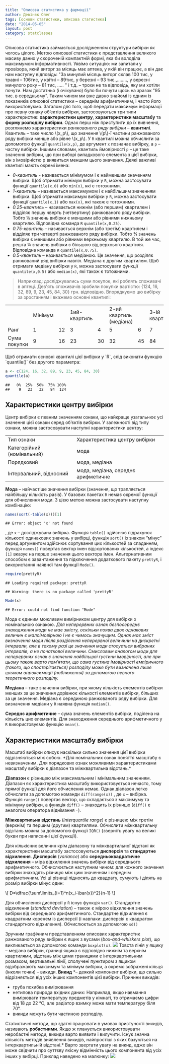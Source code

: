 ```yaml
---
title: "Описова статистика у фармації"
author: Девіняк Олег
tags: [основи статистики, описова статистика]
date: "2014-05-05"
layout: post
category: statclasses
--- 
```


Описова статистика займається дослідженням структури вибірки як чогось цілого. Метою описової статистики є представлення великого масиву даних у скороченій компактній формі, яка би володіла максимумом інформативності. Уявімо ситуацію: ми запитали у провізора, який виторг за місяць має аптека, у якій він працює, а він дає нам наступну відповідь: "За минулий місяць виторг склав 100 тис, у травні – 106тис, у квітні – 89тис, у березні – 93 тис.,........, у вересні минулого року – 81 тис, ..... " і т.д. – трохи не та відповідь, яку ми хотіли почути. Нам достатньо (і очікувано) було би почути щось на зразок "95 тис. в середньому". Таким чином ми вже давно знайомі із одним із показників описової статистики – середнім арифметичним, і часто його використовуємо. Загалом для того, щоб передати максимум інформації про певну ознаку об’єктів вибірки, застосовуються три типи характеристик: **характеристики центру**, **характеристики масштабу** та **форму розподілу вибірки**. Однак перш ніж приступити до їх вивчення, розглянемо характеристики *ранжованого ряду вибірки* – **квантилі**.
Квантиль – таке число \\(x\_p\\), що значення \\(p\\)-ї частини ранжованого ряду вибірки менше або рівне \\(x\_p\\). У `R` квантилі можна обчислити за допомогою функції `quantile(x,p)`, де аргумент `х` позначає вибірку, а `р` – частку вибірки. Іншими словами, квантиль ймовірності `р` – це таке значення вибірки, що при виборі випадкового елемента з цієї вибірки, він з імовірністю p виявиться меншим цього значення. Деякі важливі квантилі мають окремі імена:

- *0-квантиль* - називається мінімумом і є найменшим значенням вибірки. Щоб отримати мінімум вибірки у `R`, можна застосувати функції `quantile(x,0)` або `min(x)`, які є тотожними.
- *1-квантиль* – називається максимумом і є найбільшим значенням вибірки. Щоб отримати максимум вибірки у `R`, можна застосувати функції `quantile(x,1)` або `max(x)`, які також є тотожними.
- *0.25-квантиль* – називається нижнім (або першим) квартилем і відділяє першу чверть (четвертину) ранжованого ряду вибірки. Тобто ¼ значень вибірки є меншими або рівними нижньому квартилю. Відповідна команда `R` `quantile(x,0.25)`.
- *0.75-квантиль* – називається верхнім (або третім) квартилем і відділяє три четверті ранжованого ряду вибірки. Тобто ¾ значень вибірки є меншими або рівними верхньому квартилю. В той же час, решта ¼ значень вибірки є більшою від верхнього квартиля. Відповідна команда `R` `quantile(x,0.75)`.
- *0.5-квантиль* – називається медіаною. Це значення, що розділяє ранжований ряд вибірки навпіл. Медіана є другим квартилем. Щоб отримати медіану вибірки у `R`, можна застосувати функції `quantile(x,0.5)` або `median(x)`, які також є тотожними.

>Наприклад: досліджувались суми покупок, які роблять споживачі в аптеці. Дев'ять споживачів зробили покупки вартістю: \{124, 16, 32, 89, 9, 23, 45, 84, 30\} грн. відповідно. Впорядкуємо цю вибірку за зростанням і вкажемо основні квантилі: 

<table>
<tr><td></td><td>Мінімум</td><td></td><td>1ий-квартиль</td><td></td><td>2-ий квартиль (медіана)</td><td></td><td>3-ій квартиль</td><td></td><td>Максимум</td></tr>
<tr><td>Ранг</td><td>1</td><td>12</td><td>3</td><td>4</td><td>5</td><td>6</td><td>7</td><td>8</td><td>9</td></tr>
<tr><td>Сума покупки</td><td>9</td><td>16</td><td>23</td><td>30</td><td>32</td><td>45</td><td>84</td><td>89</td><td>124</td></tr>
</table>
Щоб отримати основні квантилі цієї вибірки у `R`, слід виконати функцію  `quantile()` без другого параметра:


```r
a <- c(124, 16, 32, 89, 9, 23, 45, 84, 30)
quantile(a)
```

```
##   0%  25%  50%  75% 100% 
##    9   23   32   84  124
```


<h2>Характеристики центру вибірки</h2>
Центр вибірки є певним значенням ознаки, що найкраще узагальнює усі значення цієї ознаки серед об’єктів вибірки. У залежності від типу ознаки, можна застосовувати наступні характеристики центру:

<table>
<tr><td>Тип ознаки</td><td>Характеристика центру вибірки</td></tr>
<tr><td>Категорійний (номінальний)</td><td>мода</td></tr>
<tr><td>Порядковий</td><td>мода, медіана</td></tr>
<tr><td>Інтервальний, відносний</td><td>мода, медіана, середнє арифметичне</td></tr>
</table>

**Мода** – найчастіше значення вибірки (значення, що трапляється найбільшу кількість разів). У базових пакетах `R` немає окремої функції для обчислення моди. З цією метою можна застосувати наступну комбінацію: 


```r
names(sort(-table(x)))[1]
```

```
## Error: object 'x' not found
```


, де `х` – досліджувана вибірка. Функція `table()`  здійснює підрахунок кількості одинакових значень у вибірці, функція `sort()` із знаком “мінус" перед аргументом здійснює сортування цих кількостей за спаданням, функція `names()` повертає вектор імен відсортованих кількостей, а індекс `[1]` вказує на перше значення цього вектора імен.
Альтернативним способом є завантаження та підключення додаткового пакету `prettyR`, і використання наявної там функції `Mode()`.


```r
require(prettyR)
```

```
## Loading required package: prettyR
```

```
## Warning: there is no package called 'prettyR'
```

```r
Mode(x)
```

```
## Error: could not find function "Mode"
```


Мода є єдиним можливим вимірником центру для вибірки з номінальною ознакою. *Для неперервних ознак безпосереднє знаходження моди не має змісту, оскільки поява двох однакових величин є малоімовірною і не є чимось значущим. Однак має зміст визначення моди після розділення неперервної величини на дискретні інтервали, але в такому разі це значення моди стосується вибраних інтервалів, а не початкової величини. Смисловим аналогом моди для неперервних ознак є значення найбільшої густини імовірності, але при цьому також варто пам’ятати, що сама густина імовірності емпіричного (такого, що спостерігається) розподілу може бути визначена лише шляхом апроксимації (наближення) за допомогою певного теоретичного розподілу.*

**Медіана** – таке значення вибірки, при якому кількість елементів вибірки менших за це значення дорівнює кількості елементів вибірки, більших за це значення. Медіана є серединою ранжованого ряду вибірки. Для визначення медіани у `R` наявна функція `median()`.

**Середнє арифметичне** – сума значень елементів вибірки, поділена на кількість цих елементів. Для знаходження середнього арифметичного у `R` використовуємо функцію `mean()`.

<h2>Характеристики масштабу вибірки</h2>
Масштаб вибірки описує наскільки сильно значення цієї вибірки відрізняються між собою. *Для номінальних ознак поняття масштабу є невизначеним. Для порядкових ознак можливими характеристиками масштабу вибірки є діапазон та міжквартильна відстань.*

**Діапазон** є різницею між максимальним і мінімальним значенням. Діапазон як характеристика масштабу використовується нечасто, тому прямої функції для його обчислення немає. Однак діапазон легко обчислити за допомогою команди `diff(range(x))` , де `х` – вибірка. Функція `range()` повертає вектор, що складається з максимуму та мінімуму вибірки, а функція `diff()` – знаходить іх різницю (`diff()` є аналогом оператора віднімання `-`).

**Міжквартильна відстань** (*interquartile range*) є різницею між третім (верхнім) та першим (другим) квартилями. Обчислити міжквартильну відстань можна за допомогою функції `IQR()` (зверніть увагу на великі букви при написанні цієї функції).

Для кількісних величин крім діапазону та міжквартильної відстані як характеристики масштабу застосовуються **дисперсія** та **стандартне відхилення**.
**Дисперсія** (*variance*) або **середньоквадратичне відхилення** – міра відхилення значень вибірки від середнього арифметичного. Обчислюється наступним чином: для кожного значення вибірки знаходять різницю між цим значенням і середнім арифметичним. Усі ці різниці підносять до квадрату, сумують і ділять на розмір вибірки мінус один:

\\[ D=\dfrac{\sum\limits\_{i=1}^n(x\_i-\bar{x})^2}{n-1} \\]

Для обчислення дисперсії у `R` існує функція `var()`.
Стандартне відхилення (*standard deviation*) – також є мірою відхилення значень вибірки від середнього арифметичного. Стандартне відхилення є квадратним коренем із дисперсії (і навпаки: дисперсія є квадратом стандартного відхилення). Обчислюється за допомогою `sd()`

Зручним графічним представленням описових характеристик ранжованого ряду вибірки є ящик з вусами (*box-and-whiskers plot*), що викликається за допомогою команди `boxplot(x)`.
<img src="http://stat.org.ua/figures/boxplot.png">
Товста лінія у ящику – медіана вибірки, границі ящика є відповідно нижнім та верхнім квартилями, відстань між цими границями є інтерквартильним розмахом, вертикальні лінії, сполучені пунктиром з ящиком відображають максимум та мінімум вибірки, а окремо зображені кільця (інколи точки) – викиди.
**Викид** *– деякий компонент вибірки, що сильно відрізняється від усіх інших компонентів цієї вибірки. 
Причини викидів:

- груба похибка вимірювання
- нетипова природа вхідних даних: Наприклад, якщо навмання вимірювати температуру предметів у кімнаті, то отримаємо цифри від 18 до 22 °С, але радіатор взимку може мати температуру біля 70°.
- викиди можуть бути частиною розподілу. 

Статистичні методи, що здатні працювати в умовах пристуності викидів, називають **робастними**. Якщо ж планується використовувати неробастні методи, викиди варто виявити і вилучити. Існує значна кількість методів виявлення викидів, найпростіші з яких базуються на інтерквартильній відстані.*
Варто звертати увагу на викид, адже він може свідчити про суттєву якісну відмінність цього компонента від усіх інших у вибірці. Приклад наведено на малюнку:
<img src="http://stat.org.ua/figures/xkcd-outlier.png">
